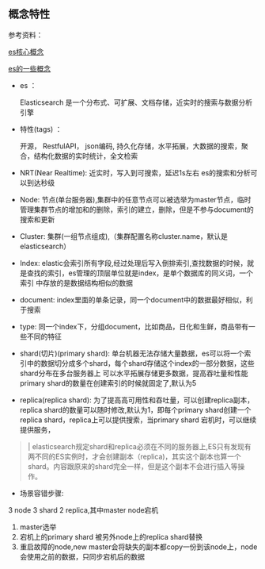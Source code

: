 ## 概念特性

参考资料：

[es核心概念](https://www.jianshu.com/p/9ca63b51e7c9)

[es的一些概念](https://blog.csdn.net/achang07/article/details/79713245)


- es ：
   
   Elasticsearch 是一个分布式、可扩展、文档存储，近实时的搜索与数据分析引擎
   
- 特性(tags) ：

   开源， RestfulAPI， json编码, 持久化存储，水平拓展，大数据的搜索，聚合，结构化数据的实时统计，全文检索
   
- NRT(Near Realtime):
   近实时，写入到可搜索，延迟1s左右
   es的搜索和分析可以到达秒级
   
- Node:
   节点(单台服务器),集群中的任意节点可以被选举为master节点，临时管理集群节点的增加和的删除，索引的建立，删除，但是不参与document的搜索和更新
   
- Cluster:
   集群(一组节点组成),（集群配置名称cluster.name，默认是elasticsearch）
   
- Index:
   elastic会索引所有字段,经过处理后写入倒排索引,查找数据的时候，就是查找的索引，es管理的顶层单位就是index，是单个数据库的同义词，一个索引
   中存放的是数据结构相似的数据
   
- document:
   index里面的单条记录，同一个document中的数据最好相似，利于搜索
   
- type:
   同一个index下，分组document，比如商品，日化和生鲜，商品带有一些不同的特征
   
- shard(切片)(primary shard):
   单台机器无法存储大量数据，es可以将一个索引中的数据切分成多个shard，每个shard存储这个index的一部分数据，这些shard分布在多台服务器上
   可以水平拓展存储更多数据，提高吞吐量和性能
   primary shard的数量在创建索引的时候就固定了,默认为5
   
- replica(replica shard):
   为了提高高可用性和吞吐量，可以创建replica副本，replica shard的数量可以随时修改,默认为1，即每个primary shard创建一个replica shard，replica上可以提供搜索，当primary shard
   宕机时，可以继续提供服务，
   
>| elasticsearch规定shard和replica必须在不同的服务器上,ES只有发现有两不同的ES实例时，才会创建副本（replica)，其实这个副本也算一个shard。内容跟原来的shard完全一样，但是这个副本不会进行插入等操作。

- 场景容错步骤:

3 node 3 shard  2 replica,其中master node宕机

   1. master选举
   2. 宕机上的primary shard 被另外node上的replica shard替换
   3. 重启故障的node,new master会将缺失的副本都copy一份到该node上，node会使用之前的数据，只同步宕机后的数据
   
   
   
   